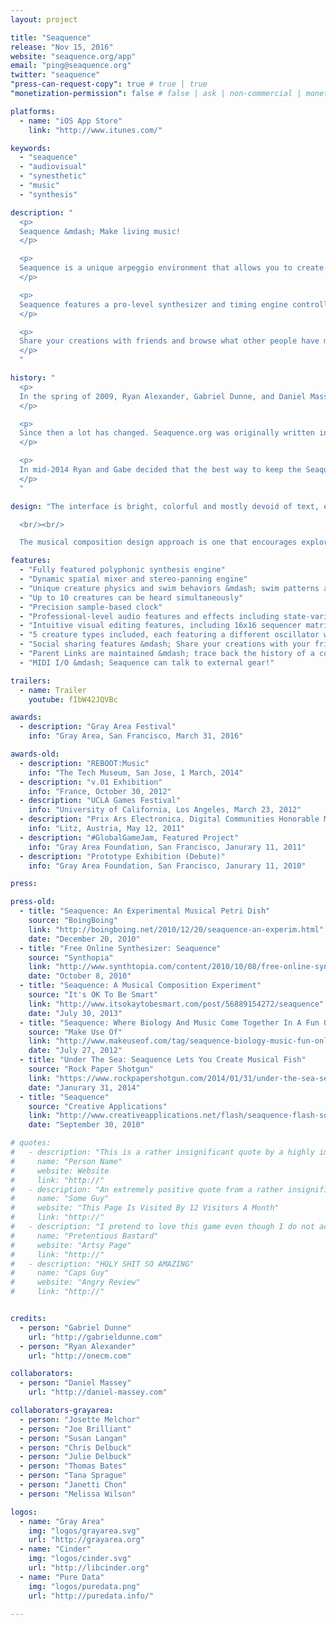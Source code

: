 ```yaml
---
layout: project

title: "Seaquence"
release: "Nov 15, 2016"
website: "seaquence.org/app"
email: "ping@seaquence.org"
twitter: "seaquence"
"press-can-request-copy": true # true | true
"monetization-permission": false # false | ask | non-commercial | monetize

platforms:
  - name: "iOS App Store"
    link: "http://www.itunes.com/"

keywords:
  - "seaquence"
  - "audiovisual"
  - "synesthetic"
  - "music"
  - "synthesis"

description: "
  <p>
  Seaquence &mdash; Make living music!
  </p>

  <p>
  Seaquence is a unique arpeggio environment that allows you to create musical soundscapes by layering collections of swimming creatures. A spatialized mix emerges as only the closest creatures can be heard, resulting in a organic sonic experience that changes as you play.
  </p>

  <p>
  Seaquence features a pro-level synthesizer and timing engine controlled by a fun and direct interface. Even composers who are brand new to synthesis will be able to unlock their synesthetic creativity!
  </p>

  <p>
  Share your creations with friends and browse what other people have made to get inspired!
  </p>
  "

history: "
  <p>
  In the spring of 2009, Ryan Alexander, Gabriel Dunne, and Daniel Massey participated in SF arts organization Gray Area’s first artist residency program. While in residence they created the original <a href=\"http://seaquence.org\">Seaquence.org</a> web app. Since it's launch, Seaquence.org has blossomed into a vibrant community that has shared well over 200,000 compositions and continues to be enjoyed by people around the world.
  </p>

  <p>
  Since then a lot has changed. Seaquence.org was originally written in Adobe Flash, which has slowly been phased out as an interactive platform on the web, and doesn't work at all on mobile devices.
  </p>

  <p>
  In mid-2014 Ryan and Gabe decided that the best way to keep the Seaquence community alive was to do what they had been talking about for years, and bring the app to iPad. Over the next two and a half years, they built a new version of Seaquence from the ground up in a brand-new codebase and sound engine, introducing shiny new graphic and sound features, graduating Seaquence from a web-toy to a full-fledged creative experience.
  </p>
  "

design: "The interface is bright, colorful and mostly devoid of text, encouraging exploration and an engaging interaction between audio and visual. A custom physics engine was developed which allows the creatures swimming motions to feel organic and playful. Each creature has a unique swimming movement that is derived from the notes in their individual sequencer tempo and pattern, represented by pulsing nodes in their antennae, and their tail is a graphical representation of their waveform.

  <br/><br/>

  The musical composition design approach is one that encourages exploration and education. By tying visual interface components to their synthesis counterparts, a composer who is unfamiliar with synthesizer or musical concepts are encouraged to experiment and create sounds freely. Creatures appear to swim under a microscope, both representing an exploration of the unseen and unknown, and a discovery of new sounds and tones. The online browser encourages users to browse what other people have made, and share their own creations. If a user starts a composition from an existing session, the family tree is maintained so you can always trace back up the tree to the parent session."

features:
  - "Fully featured polyphonic synthesis engine"
  - "Dynamic spatial mixer and stereo-panning engine"
  - "Unique creature physics and swim behaviors &mdash; swim patterns are based on creature voice parameters"
  - "Up to 10 creatures can be heard simultaneously"
  - "Precision sample-based clock"
  - "Professional-level audio features and effects including state-variable filter, delay, and more"
  - "Intuitive visual editing features, including 16x16 sequencer matrix with scale, octave, transpose, swing, envelopes, and more"
  - "5 creature types included, each featuring a different oscillator waveform"
  - "Social sharing features &mdash; Share your creations with your friends!"
  - "Parent Links are maintained &mdash; trace back the history of a composition"
  - "MIDI I/O &mdash; Seaquence can talk to external gear!"

trailers:
  - name: Trailer
    youtube: fIbW42JQVBc

awards:
  - description: "Gray Area Festival"
    info: "Gray Area, San Francisco, March 31, 2016"

awards-old:
  - description: "REBOOT:Music"
    info: "The Tech Museum, San Jose, 1 March, 2014"
  - description: "v.01 Exhibition"
    info: "France, October 30, 2012"
  - description: "UCLA Games Festival"
    info: "University of California, Los Angeles, March 23, 2012"
  - description: "Prix Ars Electronica, Digital Communities Honorable Mention"
    info: "Litz, Austria, May 12, 2011"
  - description: "#GlobalGameJam, Featured Project"
    info: "Gray Area Foundation, San Francisco, Janurary 11, 2011"
  - description: "Prototype Exhibition (Debute)"
    info: "Gray Area Foundation, San Francisco, Janurary 11, 2010"

press:

press-old:
  - title: "Seaquence: An Experimental Musical Petri Dish"
    source: "BoingBoing"
    link: "http://boingboing.net/2010/12/20/seaquence-an-experim.html"
    date: "December 20, 2010"
  - title: "Free Online Synthesizer: Seaquence"
    source: "Synthopia"
    link: "http://www.synthtopia.com/content/2010/10/08/free-online-synthesizer-seaquence/"
    date: "October 8, 2010"
  - title: "Seaquence: A Musical Composition Experiment"
    source: "It's OK To Be Smart"
    link: "http://www.itsokaytobesmart.com/post/56889154272/seaquence"
    date: "July 30, 2013"
  - title: "Seaquence: Where Biology And Music Come Together In A Fun Online Simulation"
    source: "Make Use Of"
    link: "http://www.makeuseof.com/tag/seaquence-biology-music-fun-online-simulation/"
    date: "July 27, 2012"
  - title: "Under The Sea: Seaquence Lets You Create Musical Fish"
    source: "Rock Paper Shotgun"
    link: "https://www.rockpapershotgun.com/2014/01/31/under-the-sea-seaquence-lets-you-create-musical-fish/"
    date: "Janurary 31, 2014"
  - title: "Seaquence"
    source: "Creative Applications"
    link: "http://www.creativeapplications.net/flash/seaquence-flash-sound/"
    date: "September 30, 2010"

# quotes:
#   - description: "This is a rather insignificant quote by a highly important person."
#     name: "Person Name"
#     website: Website
#     link: "http://"
#   - description: "An extremely positive quote from a rather insignificant person. Also great."
#     name: "Some Guy"
#     website: "This Page Is Visited By 12 Visitors A Month"
#     link: "http://"
#   - description: "I pretend to love this game even though I do not actually understand it."
#     name: "Pretentious Bastard"
#     website: "Artsy Page"
#     link: "http://"
#   - description: "HOLY SHIT SO AMAZING"
#     name: "Caps Guy"
#     website: "Angry Review"
#     link: "http://"


credits:
  - person: "Gabriel Dunne"
    url: "http://gabrieldunne.com"
  - person: "Ryan Alexander"
    url: "http://onecm.com"

collaborators:
  - person: "Daniel Massey"
    url: "http://daniel-massey.com"

collaborators-grayarea:
  - person: "Josette Melchor"
  - person: "Joe Brilliant"
  - person: "Susan Langan"
  - person: "Chris Delbuck"
  - person: "Julie Delbuck"
  - person: "Thomas Bates"
  - person: "Tana Sprague"
  - person: "Janetti Chon"
  - person: "Melissa Wilson"

logos:
  - name: "Gray Area"
    img: "logos/grayarea.svg"
    url: "http://grayarea.org"
  - name: "Cinder"
    img: "logos/cinder.svg"
    url: "http://libcinder.org"
  - name: "Pure Data"
    img: "logos/puredata.png"
    url: "http://puredata.info/"

---
```

